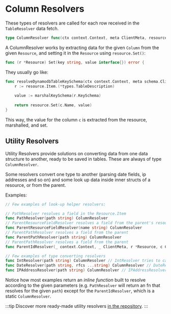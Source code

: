 # Column Resolvers

These types of resolvers are called for each row received in the `TableResolver` data fetch.

```go
type ColumnResolver func(ctx context.Context, meta ClientMeta, resource *Resource, c Column) error
```

A ColumnResolver works by extracting data for the given `Column` from the given `Resource`, and setting it in the `Resource` using `resource.Set()`:

```go
func (r *Resource) Set(key string, value interface{}) error {
```

They usually go like:
```go
func resolveDynamodbTableKeySchema(ctx context.Context, meta schema.ClientMeta, resource *schema.Resource, c schema.Column) error {
	r := resource.Item.(*types.TableDescription)
	
	value := marshalKeySchema(r.KeySchema)
	
	return resource.Set(c.Name, value)
}
```

This way, the value for the column `c` is extracted from the resource, marshalled, and set.

## Utility Resolvers

Utility Resolvers provide solutions on converting data from one data structure to another, ready to be saved in tables. These are always of type `ColumnResolver`.

Some resolvers convert one type to another (parsing date fields, ip addresses and so on) and some look up data inside inner structs of a resource, or from the parent.

Examples:
```go
// Few examples of look-up helper resolvers:

// PathResolver resolves a field in the Resource.Item
func PathResolver(path string) ColumnResolver 
// ParentResourceFieldResolver resolves a field from the parent's resource, the value is expected to be set, if name isn't set the field will be set to null
func ParentResourceFieldResolver(name string) ColumnResolver 
// ParentPathResolver resolves a field from the parent
func ParentPathResolver(path string) ColumnResolver
// ParentPathResolver resolves a field from the parent
func ParentIdResolver(_ context.Context, _ ClientMeta, r *Resource, c Column) error 

// Few examples of type converting resolvers
func IntResolver(path string) ColumnResolver // IntResolver tries to cast value into int
func DateResolver(path string, rfcs ...string) ColumnResolver // DateResolver resolves the different date formats (ISODate - 2011-10-05T14:48:00.000Z is default) into *time.Time
func IPAddressResolver(path string) ColumnResolver // IPAddressResolver resolves the ip string value and returns net.IP
```

Notice how most examples return an _inline function_ built to resolve according to the given parameters (e.g. `PathResolver` will return an fn that resolves for the given `path`) except for the `ParentIdResolver`, which is a static `ColumnResolver`.

:::tip
Discover more ready-made utility resolvers [in the repository](https://github.com/cloudquery/cq-provider-sdk/blob/main/provider/schema/resolvers.go).
:::
